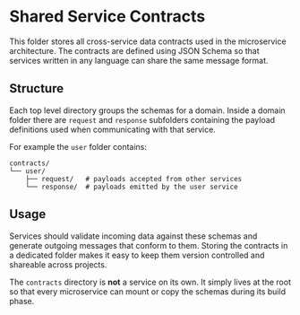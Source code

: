 # Shared Service Contracts

This folder stores all cross-service data contracts used in the microservice architecture.
The contracts are defined using JSON Schema so that services written in any
language can share the same message format.

## Structure

Each top level directory groups the schemas for a domain. Inside a domain folder
there are `request` and `response` subfolders containing the payload definitions
used when communicating with that service.

For example the `user` folder contains:

```
contracts/
└── user/
    ├── request/   # payloads accepted from other services
    └── response/  # payloads emitted by the user service
```

## Usage

Services should validate incoming data against these schemas and generate
outgoing messages that conform to them. Storing the contracts in a dedicated
folder makes it easy to keep them version controlled and shareable across
projects.

The `contracts` directory is **not** a service on its own. It simply lives at the
root so that every microservice can mount or copy the schemas during its build
phase.
